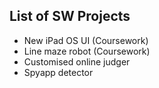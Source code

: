 ## List of SW Projects

- New iPad OS UI (Coursework)
- Line maze robot (Coursework)
- Customised online judger
- Spyapp detector
